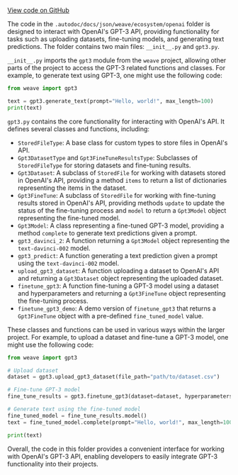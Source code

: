 [View code on GitHub](https://github.com/wandb/weave/.autodoc/docs/json/weave/ecosystem/openai)

The code in the `.autodoc/docs/json/weave/ecosystem/openai` folder is designed to interact with OpenAI's GPT-3 API, providing functionality for tasks such as uploading datasets, fine-tuning models, and generating text predictions. The folder contains two main files: `__init__.py` and `gpt3.py`.

`__init__.py` imports the `gpt3` module from the `weave` project, allowing other parts of the project to access the GPT-3 related functions and classes. For example, to generate text using GPT-3, one might use the following code:

```python
from weave import gpt3

text = gpt3.generate_text(prompt="Hello, world!", max_length=100)
print(text)
```

`gpt3.py` contains the core functionality for interacting with OpenAI's API. It defines several classes and functions, including:

- `StoredFileType`: A base class for custom types to store files in OpenAI's API.
- `Gpt3DatasetType` and `Gpt3FineTuneResultsType`: Subclasses of `StoredFileType` for storing datasets and fine-tuning results.
- `Gpt3Dataset`: A subclass of `StoredFile` for working with datasets stored in OpenAI's API, providing a method `items` to return a list of dictionaries representing the items in the dataset.
- `Gpt3FineTune`: A subclass of `StoredFile` for working with fine-tuning results stored in OpenAI's API, providing methods `update` to update the status of the fine-tuning process and `model` to return a `Gpt3Model` object representing the fine-tuned model.
- `Gpt3Model`: A class representing a fine-tuned GPT-3 model, providing a method `complete` to generate text predictions given a prompt.
- `gpt3_davinci_2`: A function returning a `Gpt3Model` object representing the `text-davinci-002` model.
- `gpt3_predict`: A function generating a text prediction given a prompt using the `text-davinci-002` model.
- `upload_gpt3_dataset`: A function uploading a dataset to OpenAI's API and returning a `Gpt3Dataset` object representing the uploaded dataset.
- `finetune_gpt3`: A function fine-tuning a GPT-3 model using a dataset and hyperparameters and returning a `Gpt3FineTune` object representing the fine-tuning process.
- `finetune_gpt3_demo`: A demo version of `finetune_gpt3` that returns a `Gpt3FineTune` object with a pre-defined `fine_tuned_model` value.

These classes and functions can be used in various ways within the larger project. For example, to upload a dataset and fine-tune a GPT-3 model, one might use the following code:

```python
from weave import gpt3

# Upload dataset
dataset = gpt3.upload_gpt3_dataset(file_path="path/to/dataset.csv")

# Fine-tune GPT-3 model
fine_tune_results = gpt3.finetune_gpt3(dataset=dataset, hyperparameters={"learning_rate": 0.001})

# Generate text using the fine-tuned model
fine_tuned_model = fine_tune_results.model()
text = fine_tuned_model.complete(prompt="Hello, world!", max_length=100)

print(text)
```

Overall, the code in this folder provides a convenient interface for working with OpenAI's GPT-3 API, enabling developers to easily integrate GPT-3 functionality into their projects.
